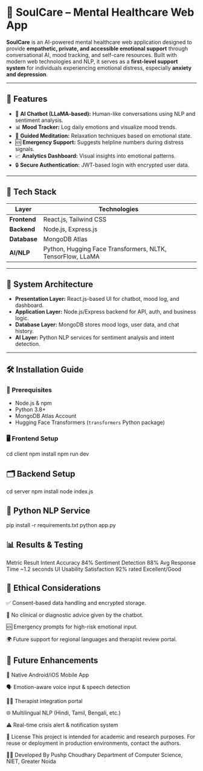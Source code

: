# 🌿 SoulCare – Mental Healthcare Web App

**SoulCare** is an AI-powered mental healthcare web application designed to provide **empathetic, private, and accessible emotional support** through conversational AI, mood tracking, and self-care resources. Built with modern web technologies and NLP, it serves as a **first-level support system** for individuals experiencing emotional distress, especially **anxiety and depression**.

---

## 🧠 Features

- 🤖 **AI Chatbot (LLaMA-based):** Human-like conversations using NLP and sentiment analysis.
- 📊 **Mood Tracker:** Log daily emotions and visualize mood trends.
- 🧘 **Guided Meditation:** Relaxation techniques based on emotional state.
- 🆘 **Emergency Support:** Suggests helpline numbers during distress signals.
- 📈 **Analytics Dashboard:** Visual insights into emotional patterns.
- 🔒 **Secure Authentication:** JWT-based login with encrypted user data.

---

## 🚀 Tech Stack

| Layer             | Technologies                                             |
|------------------|----------------------------------------------------------|
| **Frontend**      | React.js, Tailwind CSS                                  |
| **Backend**       | Node.js, Express.js                                     |
| **Database**      | MongoDB Atlas                                           |
| **AI/NLP**        | Python, Hugging Face Transformers, NLTK, TensorFlow, LLaMA |

---

## 📐 System Architecture

- **Presentation Layer:** React.js-based UI for chatbot, mood log, and dashboard.
- **Application Layer:** Node.js/Express backend for API, auth, and business logic.
- **Database Layer:** MongoDB stores mood logs, user data, and chat history.
- **AI Layer:** Python NLP services for sentiment analysis and intent detection.

---

## 🛠️ Installation Guide

### 🔧 Prerequisites
- Node.js & npm
- Python 3.8+
- MongoDB Atlas Account
- Hugging Face Transformers (`transformers` Python package)

### 🖥️ Frontend Setup

cd client
npm install
npm run dev
## 🗂️ Backend Setup

cd server
npm install
node index.js
## 🤖 Python NLP Service

pip install -r requirements.txt
python app.py

## 📊 Results & Testing
Metric	Result
Intent Accuracy	84%
Sentiment Detection	88%
Avg Response Time	~1.2 seconds
UI Usability Satisfaction	92% rated Excellent/Good

## 🔐 Ethical Considerations
✅ Consent-based data handling and encrypted storage.

🚫 No clinical or diagnostic advice given by the chatbot.

🆘 Emergency prompts for high-risk emotional input.

🌍 Future support for regional languages and therapist review portal.

## 🔭 Future Enhancements
📱 Native Android/iOS Mobile App

🗣️ Emotion-aware voice input & speech detection

🧑‍⚕️ Therapist integration portal

🌐 Multilingual NLP (Hindi, Tamil, Bengali, etc.)

⚠️ Real-time crisis alert & notification system

📄 License
This project is intended for academic and research purposes. For reuse or deployment in production environments, contact the authors.

👨‍💻 Developed By
Pushp Choudhary
Department of Computer Science, NIET, Greater Noida

